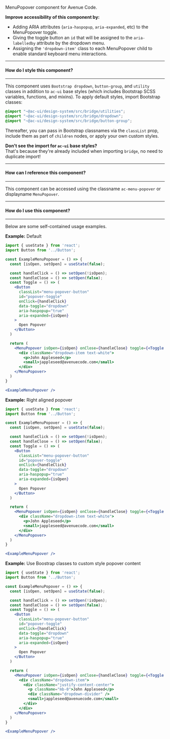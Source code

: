 MenuPopover component for Avenue Code.

**Improve accessibility of this component by:** 
  * Adding ARIA attributes (`aria-haspopup`, `aria-expanded`, etc) to the MenuPopover toggle.
  * Giving the toggle button an `id` that will be assigned to the `aria-labelledby` attribute by the dropdown menu.
  * Assigning the `'dropdown-item'` class to each MenuPopover child to enable standard keyboard menu interactions.
___
#### **How do I style this component?**
___
This component uses `Bootstrap dropdown`, `button-group`, and `utility` classes in addition to `ac-ui` base styles (which includes Bootstrap SCSS variables, functions, and mixins).
To apply default styles, import Bootstrap classes:
```scss
@import "~@ac-ui/design-system/src/bridge/utilities";
@import "~@ac-ui/design-system/src/bridge/dropdown";
@import "~@ac-ui/design-system/src/bridge/button-group";
```
  
Thereafter, you can pass in Bootstrap classnames via the `classList` prop, include them as part of `children` nodes, or apply your own custom styles.

**Don't see the import for `ac-ui` base styles?**  
That's because they're already included when importing `bridge`, no need to duplicate import!

___
#### **How can I reference this component?**
___
This component can be accessed using the classname `ac-menu-popover` or displayname `MenuPopover`.

___
#### **How do I use this component?**
___
Below are some self-contained usage examples.

**Example:** Default
```jsx
import { useState } from 'react';
import Button from '../Button';

const ExampleMenuPopover = () => {
  const [isOpen, setOpen] = useState(false);

  const handleClick = () => setOpen(!isOpen);
  const handleClose = () => setOpen(false);
  const Toggle = () => (
    <Button
      classList="menu-popover-button"
      id="popover-toggle"
      onClick={handleClick}
      data-toggle="dropdown"
      aria-haspopup="true"
      aria-expanded={isOpen}
    >
      Open Popover
    </Button>
  )

  return (
    <MenuPopover isOpen={isOpen} onClose={handleClose} toggle={<Toggle />}>
      <div className="dropdown-item text-white">
        <p>John Appleseed</p>
        <small>jappleseed@avenuecode.com</small>
      </div>
    </MenuPopover>
  )
}

<ExampleMenuPopover />
```

**Example:** Right aligned popover
```jsx
import { useState } from 'react';
import Button from '../Button';

const ExampleMenuPopover = () => {
  const [isOpen, setOpen] = useState(false);

  const handleClick = () => setOpen(!isOpen);
  const handleClose = () => setOpen(false);
  const Toggle = () => (
    <Button
      classList="menu-popover-button"
      id="popover-toggle"
      onClick={handleClick}
      data-toggle="dropdown"
      aria-haspopup="true"
      aria-expanded={isOpen}
    >
      Open Popover
    </Button>
  )

  return (
    <MenuPopover isOpen={isOpen} onClose={handleClose} toggle={<Toggle />} alignment="right">
      <div className="dropdown-item text-white">
        <p>John Appleseed</p>
        <small>jappleseed@avenuecode.com</small>
      </div>
    </MenuPopover>
  )
}

<ExampleMenuPopover />
```

**Example:** Use Boostrap classes to custom style popover content
```jsx
import { useState } from 'react';
import Button from '../Button';

const ExampleMenuPopover = () => {
  const [isOpen, setOpen] = useState(false);

  const handleClick = () => setOpen(!isOpen);
  const handleClose = () => setOpen(false);
  const Toggle = () => (
    <Button
      classList="menu-popover-button"
      id="popover-toggle"
      onClick={handleClick}
      data-toggle="dropdown"
      aria-haspopup="true"
      aria-expanded={isOpen}
    >
      Open Popover
    </Button>
  )

  return (
    <MenuPopover isOpen={isOpen} onClose={handleClose} toggle={<Toggle />}>
      <div className="dropdown-item">
        <div className="justify-content-center">
          <p className="mb-0">John Appleseed</p>
          <div className="dropdown-divider" />
          <small>jappleseed@avenuecode.com</small>
        </div>
      </div>
    </MenuPopover>
  )
}

<ExampleMenuPopover />
```
